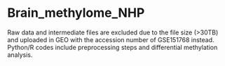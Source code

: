 # Brain_methylome_NHP

Raw data and intermediate files are excluded due to the file size (>30TB) and uploaded in GEO with the accession number of GSE151768 instead. Python/R codes include preprocessing steps and differential methylation analysis. 


